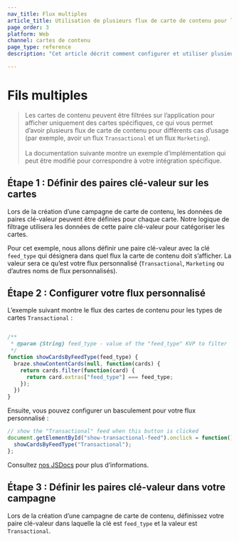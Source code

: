 ```yaml
---
nav_title: Flux multiples
article_title: Utilisation de plusieurs flux de carte de contenu pour le Web
page_order: 3
platform: Web
channel: cartes de contenu
page_type: reference
description: "Cet article décrit comment configurer et utiliser plusieurs flux de carte de contenu dans votre application Web."

---
```


# Fils multiples

> Les cartes de contenu peuvent être filtrées sur l’application pour afficher uniquement des cartes spécifiques, ce qui vous permet d’avoir plusieurs flux de carte de contenu pour différents cas d’usage (par exemple, avoir un flux `Transactional` et un flux `Marketing`).<br><br>La documentation suivante montre un exemple d’implémentation qui peut être modifié pour correspondre à votre intégration spécifique.

## Étape 1 : Définir des paires clé-valeur sur les cartes

Lors de la création d’une campagne de carte de contenu, les données de paires clé-valeur peuvent être définies pour chaque carte. Notre logique de filtrage utilisera les données de cette paire clé-valeur pour catégoriser les cartes.

Pour cet exemple, nous allons définir une paire clé-valeur avec la clé `feed_type` qui désignera dans quel flux la carte de contenu doit s’afficher. La valeur sera ce qu’est votre flux personnalisé (`Transactional`, `Marketing` ou d’autres noms de flux personnalisés).

## Étape 2 : Configurer votre flux personnalisé

L’exemple suivant montre le flux des cartes de contenu pour les types de cartes `Transactional` :

```javascript

/**
 * @param {String} feed_type - value of the "feed_type" KVP to filter
 */
function showCardsByFeedType(feed_type) {
  braze.showContentCards(null, function(cards) {
    return cards.filter(function(card) {
      return card.extras["feed_type"] === feed_type;
    });
  })
}
```

Ensuite, vous pouvez configurer un basculement pour votre flux personnalisé :

```javascript
// show the "Transactional" feed when this button is clicked
document.getElementById("show-transactional-feed").onclick = function() {
  showCardsByFeedType("Transactional"); 
};
```

Consultez [nos JSDocs](https://js.appboycdn.com/web-sdk/latest/doc/modules/braze.html#showcontentcards) pour plus d’informations.

## Étape 3 : Définir les paires clé-valeur dans votre campagne

Lors de la création d’une campagne de carte de contenu, définissez votre paire clé-valeur dans laquelle la clé est `feed_type` et la valeur est `Transactional`.
